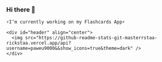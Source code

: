 ### Hi there 👋

    ⚡I’m currently working on my Flashcards App⚡
    
    <div id="header" align="center">
      <img src="https://github-readme-stats-git-masterrstaa-rickstaa.vercel.app/api?username=paweu9000&&show_icons=true&theme=dark" />
    </div>

<!--
**paweu9000/paweu9000** is a ✨ _special_ ✨ repository because its `README.md` (this file) appears on your GitHub profile.

Here are some ideas to get you started:

- 🔭 I’m currently working on ...
- 🌱 I’m currently learning ...
- 👯 I’m looking to collaborate on ...
- 🤔 I’m looking for help with ...
- 💬 Ask me about ...
- 📫 How to reach me: ...
- 😄 Pronouns: ...
- ⚡ Fun fact: ...
-->
